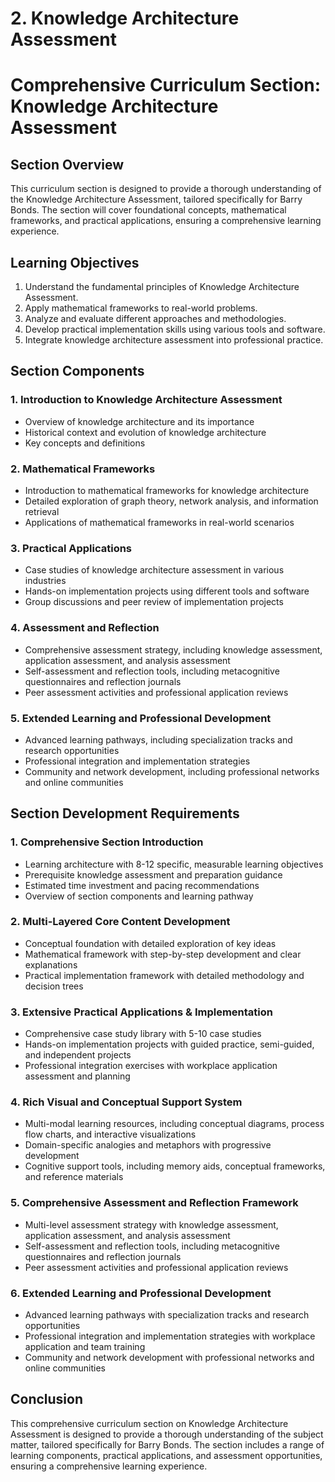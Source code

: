 # 2. Knowledge Architecture Assessment

# Comprehensive Curriculum Section: Knowledge Architecture Assessment

## Section Overview

This curriculum section is designed to provide a thorough understanding of the Knowledge Architecture Assessment, tailored specifically for Barry Bonds. The section will cover foundational concepts, mathematical frameworks, and practical applications, ensuring a comprehensive learning experience.

## Learning Objectives

1. Understand the fundamental principles of Knowledge Architecture Assessment.
2. Apply mathematical frameworks to real-world problems.
3. Analyze and evaluate different approaches and methodologies.
4. Develop practical implementation skills using various tools and software.
5. Integrate knowledge architecture assessment into professional practice.

## Section Components

### 1. Introduction to Knowledge Architecture Assessment

* Overview of knowledge architecture and its importance
* Historical context and evolution of knowledge architecture
* Key concepts and definitions

### 2. Mathematical Frameworks

* Introduction to mathematical frameworks for knowledge architecture
* Detailed exploration of graph theory, network analysis, and information retrieval
* Applications of mathematical frameworks in real-world scenarios

### 3. Practical Applications

* Case studies of knowledge architecture assessment in various industries
* Hands-on implementation projects using different tools and software
* Group discussions and peer review of implementation projects

### 4. Assessment and Reflection

* Comprehensive assessment strategy, including knowledge assessment, application assessment, and analysis assessment
* Self-assessment and reflection tools, including metacognitive questionnaires and reflection journals
* Peer assessment activities and professional application reviews

### 5. Extended Learning and Professional Development

* Advanced learning pathways, including specialization tracks and research opportunities
* Professional integration and implementation strategies
* Community and network development, including professional networks and online communities

## Section Development Requirements

### 1. Comprehensive Section Introduction

* Learning architecture with 8-12 specific, measurable learning objectives
* Prerequisite knowledge assessment and preparation guidance
* Estimated time investment and pacing recommendations
* Overview of section components and learning pathway

### 2. Multi-Layered Core Content Development

* Conceptual foundation with detailed exploration of key ideas
* Mathematical framework with step-by-step development and clear explanations
* Practical implementation framework with detailed methodology and decision trees

### 3. Extensive Practical Applications & Implementation

* Comprehensive case study library with 5-10 case studies
* Hands-on implementation projects with guided practice, semi-guided, and independent projects
* Professional integration exercises with workplace application assessment and planning

### 4. Rich Visual and Conceptual Support System

* Multi-modal learning resources, including conceptual diagrams, process flow charts, and interactive visualizations
* Domain-specific analogies and metaphors with progressive development
* Cognitive support tools, including memory aids, conceptual frameworks, and reference materials

### 5. Comprehensive Assessment and Reflection Framework

* Multi-level assessment strategy with knowledge assessment, application assessment, and analysis assessment
* Self-assessment and reflection tools, including metacognitive questionnaires and reflection journals
* Peer assessment activities and professional application reviews

### 6. Extended Learning and Professional Development

* Advanced learning pathways with specialization tracks and research opportunities
* Professional integration and implementation strategies with workplace application and team training
* Community and network development with professional networks and online communities

## Conclusion

This comprehensive curriculum section on Knowledge Architecture Assessment is designed to provide a thorough understanding of the subject matter, tailored specifically for Barry Bonds. The section includes a range of learning components, practical applications, and assessment opportunities, ensuring a comprehensive learning experience.